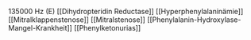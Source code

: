 135000 Hz (E)
[[Dihydropteridin Reductase]]
[[Hyperphenylalaninämie]]
[[Mitralklappenstenose]]
[[Mitralstenose]]
[[Phenylalanin-Hydroxylase-Mangel-Krankheit]]
[[Phenylketonurias]]